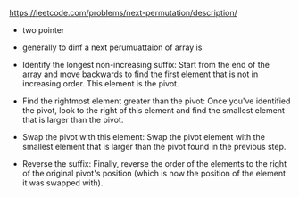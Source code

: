 
https://leetcode.com/problems/next-permutation/description/




- two pointer
- generally to dinf a next perumuattaion of array is 
- Identify the longest non-increasing suffix: Start from the end of the array and move backwards to find the first element that is not in increasing order. This element is the pivot.

- Find the rightmost element greater than the pivot: Once you've identified the pivot, look to the right of this element and find the smallest element that is larger than the pivot.

- Swap the pivot with this element: Swap the pivot element with the smallest element that is larger than the pivot found in the previous step.

- Reverse the suffix: Finally, reverse the order of the elements to the right of the original pivot's position (which is now the position of the element it was swapped with).
